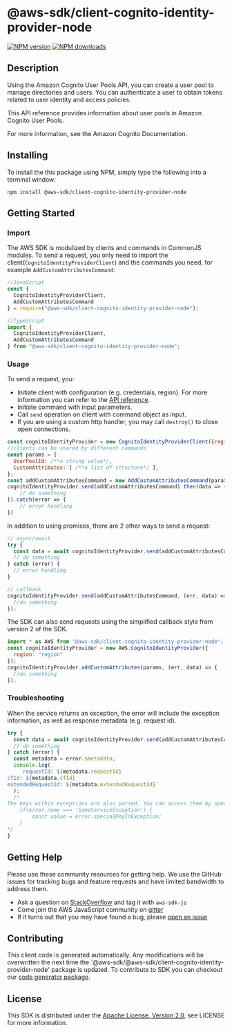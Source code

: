 # @aws-sdk/client-cognito-identity-provider-node

[![NPM version](https://img.shields.io/npm/v/@aws-sdk/client-cognito-identity-provider-node/preview.svg)](https://www.npmjs.com/package/@aws-sdk/client-cognito-identity-provider-node)
[![NPM downloads](https://img.shields.io/npm/dm/@aws-sdk/client-cognito-identity-provider-node.svg)](https://www.npmjs.com/package/@aws-sdk/client-cognito-identity-provider-node)

## Description

<p>Using the Amazon Cognito User Pools API, you can create a user pool to manage directories and users. You can authenticate a user to obtain tokens related to user identity and access policies.</p> <p>This API reference provides information about user pools in Amazon Cognito User Pools.</p> <p>For more information, see the Amazon Cognito Documentation.</p>

## Installing

To install the this package using NPM, simply type the following into a terminal window:

```
npm install @aws-sdk/client-cognito-identity-provider-node
```

## Getting Started

### Import

The AWS SDK is modulized by clients and commands in CommonJS modules. To send a request, you only need to import the client(`CognitoIdentityProviderClient`) and the commands you need, for example `AddCustomAttributesCommand`:

```javascript
//JavaScript
const {
  CognitoIdentityProviderClient,
  AddCustomAttributesCommand
} = require("@aws-sdk/client-cognito-identity-provider-node");
```

```javascript
//TypeScript
import {
  CognitoIdentityProviderClient,
  AddCustomAttributesCommand
} from "@aws-sdk/client-cognito-identity-provider-node";
```

### Usage

To send a request, you:

- Initiate client with configuration (e.g. credentials, region). For more information you can refer to the [API reference][].
- Initiate command with input parameters.
- Call `send` operation on client with command object as input.
- If you are using a custom http handler, you may call `destroy()` to close open connections.

```javascript
const cognitoIdentityProvider = new CognitoIdentityProviderClient({region: 'region'});
//clients can be shared by different commands
const params = {
  UserPoolId: /**a string value*/,
  CustomAttributes: [ /**a list of structure*/ ],
};
const addCustomAttributesCommand = new AddCustomAttributesCommand(params);
cognitoIdentityProvider.send(addCustomAttributesCommand).then(data => {
    // do something
}).catch(error => {
    // error handling
})
```

In addition to using promises, there are 2 other ways to send a request:

```javascript
// async/await
try {
  const data = await cognitoIdentityProvider.send(addCustomAttributesCommand);
  // do something
} catch (error) {
  // error handling
}
```

```javascript
// callback
cognitoIdentityProvider.send(addCustomAttributesCommand, (err, data) => {
  //do something
});
```

The SDK can also send requests using the simplified callback style from version 2 of the SDK.

```javascript
import * as AWS from "@aws-sdk/client-cognito-identity-provider-node";
const cognitoIdentityProvider = new AWS.CognitoIdentityProvider({
  region: "region"
});
cognitoIdentityProvider.addCustomAttributes(params, (err, data) => {
  //do something
});
```

### Troubleshooting

When the service returns an exception, the error will include the exception information, as well as response metadata (e.g. request id).

```javascript
try {
  const data = await cognitoIdentityProvider.send(addCustomAttributesCommand);
  // do something
} catch (error) {
  const metadata = error.$metadata;
  console.log(
    `requestId: ${metadata.requestId}
cfId: ${metadata.cfId}
extendedRequestId: ${metadata.extendedRequestId}`
  );
  /*
The keys within exceptions are also parsed. You can access them by specifying exception names:
    if(error.name === 'SomeServiceException') {
        const value = error.specialKeyInException;
    }
*/
}
```

## Getting Help

Please use these community resources for getting help. We use the GitHub issues for tracking bugs and feature requests and have limited bandwidth to address them.

- Ask a question on [StackOverflow](https://stackoverflow.com/questions/tagged/aws-sdk-js) and tag it with `aws-sdk-js`
- Come join the AWS JavaScript community on [gitter](https://gitter.im/aws/aws-sdk-js-v3)
- If it turns out that you may have found a bug, please [open an issue](https://github.com/aws/aws-sdk-js-v3/issues)

## Contributing

This client code is generated automatically. Any modifications will be overwritten the next time the `@aws-sdk/@aws-sdk/client-cognito-identity-provider-node' package is updated. To contribute to SDK you can checkout our [code generator package][].

## License

This SDK is distributed under the
[Apache License, Version 2.0](http://www.apache.org/licenses/LICENSE-2.0),
see LICENSE for more information.

[code generator package]: https://github.com/aws/aws-sdk-js-v3/tree/master/packages/service-types-generator
[api reference]: https://docs.aws.amazon.com/AWSJavaScriptSDK/latest/
